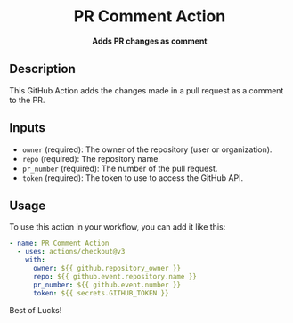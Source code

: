 <h1 align="center">PR Comment Action</h1>

<p align="center">
  <strong>Adds PR changes as comment</strong>
</p>

## Description

This GitHub Action adds the changes made in a pull request as a comment to the
PR.

## Inputs

- `owner` (required): The owner of the repository (user or organization).
- `repo` (required): The repository name.
- `pr_number` (required): The number of the pull request.
- `token` (required): The token to use to access the GitHub API.

## Usage

To use this action in your workflow, you can add it like this:

```yaml
- name: PR Comment Action
  - uses: actions/checkout@v3
    with:
      owner: ${{ github.repository_owner }}
      repo: ${{ github.event.repository.name }}
      pr_number: ${{ github.event.number }}
      token: ${{ secrets.GITHUB_TOKEN }}
```
Best of Lucks!  